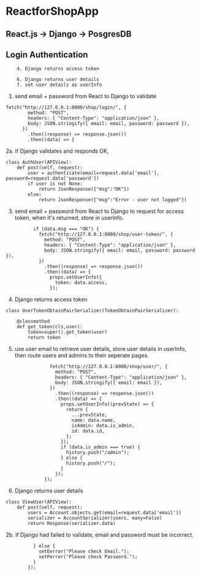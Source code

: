 # ReactforShopApp

## React.js -> Django -> PosgresDB

## Login Authentication



        4. Django returns access token

        6. Django returns user details
        7. set user details as userInfo

1. send email + password from React to Django to validate
```
fetch("http://127.0.0.1:8000/shop/login/", {
        method: "POST",
        headers: { "Content-Type": "application/json" },
        body: JSON.stringify({ email: email, password: password }),
      })
        .then((response) => response.json())
        .then((data) => {
```
2a. if Django validates and responds OK,
```
class AuthUser(APIView):
    def post(self, request):
        user = authenticate(email=request.data['email'], password=request.data['password'])
        if user is not None:
            return JsonResponse({"msg":"OK"})
        else:
            return JsonResponse({"msg":"Error - user not logged"})
```
3. send email + password from React to Django to request for access token, when it's returned, store in userInfo.
```
          if (data.msg === "OK") {
            fetch("http://127.0.0.1:8000/shop/user-token/", {
              method: "POST",
              headers: { "Content-Type": "application/json" },
              body: JSON.stringify({ email: email, password: password }),
            })
              .then((response) => response.json())
              .then((data) => {
                props.setUserInfo({
                  token: data.access,
                });
```
4. Django returns access token
```
class UserTokenObtainPairSerializer(TokenObtainPairSerializer):

    @classmethod
    def get_token(cls,user):
        token=super().get_token(user)
        return token
```
5. use user email to retrieve user details, store user details in userInfo, then route users and admins to their seperate pages.
```
                fetch("http://127.0.0.1:8000/shop/user/", {
                  method: "POST",
                  headers: { "Content-Type": "application/json" },
                  body: JSON.stringify({ email: email }),
                })
                  .then((response) => response.json())
                  .then((data) => {
                    props.setUserInfo((prevState) => {
                      return {
                        ...prevState,
                        name: data.name,
                        isAdmin: data.is_admin,
                        id: data.id,
                      };
                    });
                    if (data.is_admin === true) {
                      history.push("/admin");
                    } else {
                      history.push("/");
                    }
                  });
              });
```
6. Django returns user details
```
class ViewUser(APIView):
    def post(self, request):
        users = Account.objects.get(email=request.data['email'])
        serializer = AccountSerializer(users, many=False)
        return Response(serializer.data)
```
2b. if Django had failed to validate, email and password must be incorrect.
```
          } else {
            setEerror("Please check Email.");
            setPerror("Please check Password.");
          }
        });
```
